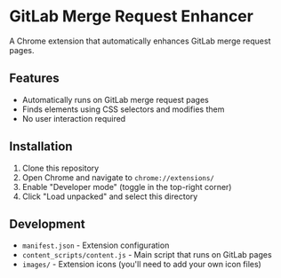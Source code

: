 # GitLab Merge Request Enhancer

A Chrome extension that automatically enhances GitLab merge request pages.

## Features

- Automatically runs on GitLab merge request pages
- Finds elements using CSS selectors and modifies them
- No user interaction required

## Installation

1. Clone this repository
2. Open Chrome and navigate to `chrome://extensions/`
3. Enable "Developer mode" (toggle in the top-right corner)
4. Click "Load unpacked" and select this directory

## Development

- `manifest.json` - Extension configuration
- `content_scripts/content.js` - Main script that runs on GitLab pages
- `images/` - Extension icons (you'll need to add your own icon files)